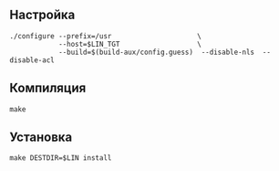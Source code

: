 <package-info :package="package" showsbu></package-info>
<script>
                new Vue({
                el: '#main',
                data: { package: {} },
                mounted: function () {
                                this.getPackage('tar');
                },

                methods: {
                        getPackage: function(name) {
                                        getPackage(name)
                                        .then(response => this.package = response);
                        },
                }
  })
</script>

## Настройка
```
./configure --prefix=/usr                     \
            --host=$LIN_TGT                   \
            --build=$(build-aux/config.guess)  --disable-nls  --disable-acl 
```

## Компиляция
```
make
```

## Установка
```
make DESTDIR=$LIN install
```
